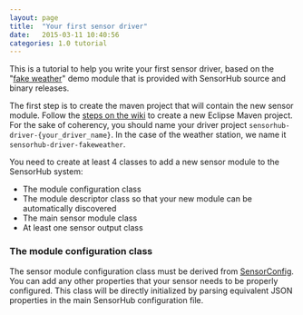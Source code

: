 ```yaml
---
layout: page
title:  "Your first sensor driver"
date:   2015-03-11 10:40:56
categories: 1.0 tutorial
---
```




This is a tutorial to help you write your first sensor driver, based on the "[fake weather][]" demo module that is provided with SensorHub source and binary releases.

The first step is to create the maven project that will contain the new sensor module. Follow the [steps on the wiki](https://github.com/sensiasoft/sensorhub/wiki/Adding-new-modules) to create a new Eclipse Maven project. For the sake of coherency, you should name your driver project `sensorhub-driver-{your_driver_name}`. In the case of the weather station, we name it `sensorhub-driver-fakeweather`.

You need to create at least 4 classes to add a new sensor module to the SensorHub system:
 * The module configuration class
 * The module descriptor class so that your new module can be automatically discovered
 * The main sensor module class
 * At least one sensor output class

[fake weather]: https://github.com/sensiasoft/sensorhub/tree/master/sensorhub-driver-fakeweather/src/main/java/org/sensorhub/impl/sensor/fakeweather

### The module configuration class

The sensor module configuration class must be derived from [SensorConfig][]. You can add any other properties that your sensor needs to be properly configured. This class will be directly initialized by parsing equivalent JSON properties in the main SensorHub configuration file.

```java

```


[SensorConfig]: https://github.com/sensiasoft/sensorhub/blob/master/sensorhub-core/src/main/java/org/sensorhub/api/sensor/SensorConfig.java
